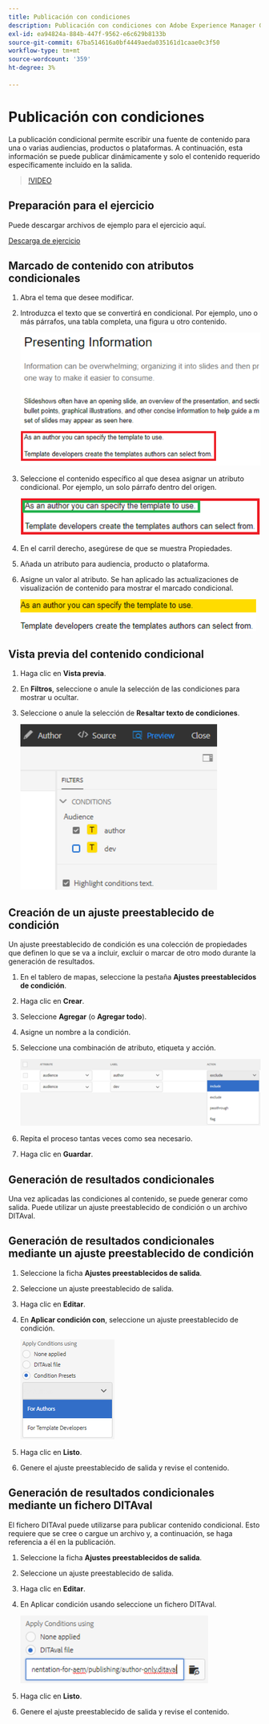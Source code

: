 ```yaml
---
title: Publicación con condiciones
description: Publicación con condiciones con Adobe Experience Manager Guides
exl-id: ea94824a-884b-447f-9562-e6c629b8133b
source-git-commit: 67ba514616a0bf4449aeda035161d1caae0c3f50
workflow-type: tm+mt
source-wordcount: '359'
ht-degree: 3%

---
```


# Publicación con condiciones

La publicación condicional permite escribir una fuente de contenido para una o varias audiencias, productos o plataformas. A continuación, esta información se puede publicar dinámicamente y solo el contenido requerido específicamente incluido en la salida.

>[!VIDEO](https://video.tv.adobe.com/v/339041?quality=12&learn=on)

## Preparación para el ejercicio

Puede descargar archivos de ejemplo para el ejercicio aquí.

[Descarga de ejercicio](assets/exercises/publishing-with-conditions.zip)

## Marcado de contenido con atributos condicionales

1. Abra el tema que desee modificar.

1. Introduzca el texto que se convertirá en condicional. Por ejemplo, uno o más párrafos, una tabla completa, una figura u otro contenido.

   ![Información de presentación](images/presenting-info.png)

1. Seleccione el contenido específico al que desea asignar un atributo condicional. Por ejemplo, un solo párrafo dentro del origen.

   ![Opción de plantilla](images/template-choice.png)

1. En el carril derecho, asegúrese de que se muestra Propiedades.

1. Añada un atributo para audiencia, producto o plataforma.

1. Asigne un valor al atributo. Se han aplicado las actualizaciones de visualización de contenido para mostrar el marcado condicional.

   ![Especificar-Plantilla](images/specify-template.png)

## Vista previa del contenido condicional

1. Haga clic en **Vista previa**.

1. En **Filtros**, seleccione o anule la selección de las condiciones para mostrar u ocultar.

1. Seleccione o anule la selección de **Resaltar texto de condiciones**.

   ![Contenido-Condicional-De-Vista Previa](images/preview-conditional-content.png)

## Creación de un ajuste preestablecido de condición

Un ajuste preestablecido de condición es una colección de propiedades que definen lo que se va a incluir, excluir o marcar de otro modo durante la generación de resultados.

1. En el tablero de mapas, seleccione la pestaña **Ajustes preestablecidos de condición**.

1. Haga clic en **Crear**.

1. Seleccione **Agregar** (o **Agregar todo**).

1. Asigne un nombre a la condición.

1. Seleccione una combinación de atributo, etiqueta y acción.

   ![Crear-Condición-Ajuste-Preestablecido](images/create-condition-preset.png)

1. Repita el proceso tantas veces como sea necesario.

1. Haga clic en **Guardar**.

## Generación de resultados condicionales

Una vez aplicadas las condiciones al contenido, se puede generar como salida. Puede utilizar un ajuste preestablecido de condición o un archivo DITAval.

## Generación de resultados condicionales mediante un ajuste preestablecido de condición

1. Seleccione la ficha **Ajustes preestablecidos de salida**.

1. Seleccione un ajuste preestablecido de salida.

1. Haga clic en **Editar**.

1. En **Aplicar condición con**, seleccione un ajuste preestablecido de condición.

   ![Generar-salida-condicional](images/generate-conditional-output.png)

1. Haga clic en **Listo**.

1. Genere el ajuste preestablecido de salida y revise el contenido.

## Generación de resultados condicionales mediante un fichero DITAval

El fichero DITAval puede utilizarse para publicar contenido condicional. Esto requiere que se cree o cargue un archivo y, a continuación, se haga referencia a él en la publicación.

1. Seleccione la ficha **Ajustes preestablecidos de salida**.

1. Seleccione un ajuste preestablecido de salida.

1. Haga clic en **Editar**.

1. En Aplicar condición usando seleccione un fichero DITAval.

   ![Generate-Using-DITAval](images/generate-using-ditaval.png)

1. Haga clic en **Listo**.

1. Genere el ajuste preestablecido de salida y revise el contenido.

